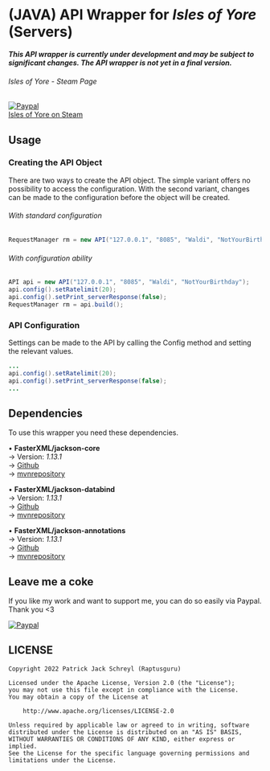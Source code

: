 # (JAVA) API Wrapper for *Isles of Yore* (Servers)
***This API wrapper is currently under development and may be subject to significant changes. The API wrapper is not yet in a final version.***
###### Isles of Yore - Steam Page
[![Paypal](https://cdn.akamai.steamstatic.com/steam/apps/1360850/header.jpg)](https://store.steampowered.com/app/1360850/Isles_of_Yore/)  
[Isles of Yore on Steam](https://store.steampowered.com/app/1360850/Isles_of_Yore/)


## Usage
### Creating the API Object
There are two ways to create the API object. The simple variant offers no possibility to access the configuration.
With the second variant, changes can be made to the configuration before the object will be created.

###### With standard configuration
```java
RequestManager rm = new API("127.0.0.1", "8085", "Waldi", "NotYourBirthday").build();
```

###### With configuration ability
```java
API api = new API("127.0.0.1", "8085", "Waldi", "NotYourBirthday");
api.config().setRatelimit(20);
api.config().setPrint_serverResponse(false);
RequestManager rm = api.build();
```

### API Configuration
Settings can be made to the API by calling the Config method and setting the relevant values.

```java
...
api.config().setRatelimit(20);
api.config().setPrint_serverResponse(false);
...
```

## Dependencies
To use this wrapper you need these dependencies.

• **FasterXML/jackson-core**  
→ Version: *1.13.1*  
→ [Github](https://github.com/FasterXML/jackson-core)  
→ [mvnrepository](https://mvnrepository.com/artifact/com.fasterxml.jackson.core/jackson-core)

• **FasterXML/jackson-databind**  
→ Version: *1.13.1*  
→ [Github](https://github.com/FasterXML/jackson-databind)  
→ [mvnrepository](https://mvnrepository.com/artifact/com.fasterxml.jackson.core/jackson-databind)

• **FasterXML/jackson-annotations**  
→ Version: *1.13.1*  
→ [Github](https://github.com/FasterXML/jackson-annotations)  
→ [mvnrepository](https://mvnrepository.com/artifact/com.fasterxml.jackson.core/jackson-annotations)

## Leave me a coke
If you like my work and want to support me, you can do so easily via Paypal.
Thank you <3

[![Paypal](https://www.paypalobjects.com/webstatic/de_DE/i/de-pp-logo-100px.png)](https://paypal.me/Raptusguru)

## LICENSE
```
Copyright 2022 Patrick Jack Schreyl (Raptusguru)

Licensed under the Apache License, Version 2.0 (the "License");
you may not use this file except in compliance with the License.
You may obtain a copy of the License at

    http://www.apache.org/licenses/LICENSE-2.0

Unless required by applicable law or agreed to in writing, software
distributed under the License is distributed on an "AS IS" BASIS,
WITHOUT WARRANTIES OR CONDITIONS OF ANY KIND, either express or implied.
See the License for the specific language governing permissions and
limitations under the License.
```
